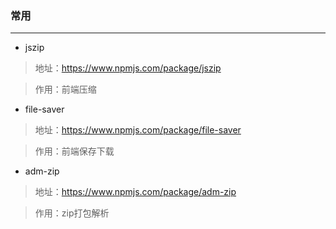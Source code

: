 ### 常用

---


* jszip

> 地址：https://www.npmjs.com/package/jszip

> 作用：前端压缩


* file-saver
> 地址：https://www.npmjs.com/package/file-saver

> 作用：前端保存下载


* adm-zip
> 地址：https://www.npmjs.com/package/adm-zip

> 作用：zip打包解析
